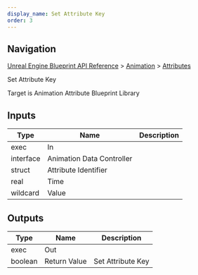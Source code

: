 ```yaml
---
display_name: Set Attribute Key
order: 3
---
```

## Navigation

[Unreal Engine Blueprint API Reference](https://dev.epicgames.com/documentation/en-us/unreal-engine/BlueprintAPI) > [Animation](https://dev.epicgames.com/documentation/en-us/unreal-engine/BlueprintAPI/Animation) > [Attributes](https://dev.epicgames.com/documentation/en-us/unreal-engine/BlueprintAPI/Animation/Attributes)

Set Attribute Key

Target is Animation Attribute Blueprint Library

## Inputs

| Type | Name | Description |
| --- | --- | --- |
| exec | In |  |
| interface | Animation Data Controller |  |
| struct | Attribute Identifier |  |
| real | Time |  |
| wildcard | Value |  |

## Outputs

| Type | Name | Description |
| --- | --- | --- |
| exec | Out |  |
| boolean | Return Value | Set Attribute Key |
